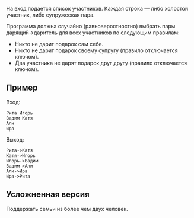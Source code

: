 На вход подается список участников. Каждая строка — либо холостой участник, либо супружеская пара.

Программа должна случайно (равновероятностно) выбрать пары дарящий→даритель для всех участников по следующим правилам:

* Никто не дарит подарок сам себе.
* Никто не дарит подарок своему супругу (правило отключается ключом).
* Два участника не дарят подарок друг другу (правило отключается ключом).

Пример
------

Вход:

```
Рита Игорь
Вадим Катя
Али
Ира
```

Выход:

```
Рита->Катя
Катя->Игорь
Игорь->Вадим
Вадим->Али
Али->Ира
Ира->Рита
```

Усложненная версия
------------------

Поддержать семьи из более чем двух человек.
